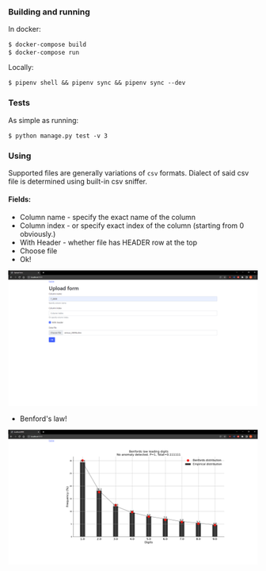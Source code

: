 

### Building and running

In docker:
```shell
$ docker-compose build
$ docker-compose run
```

Locally:
```shell
$ pipenv shell && pipenv sync && pipenv sync --dev
```

### Tests

As simple as running:
```shell
$ python manage.py test -v 3
```

### Using

Supported files are generally variations of `csv` formats. Dialect of said csv file is determined
using built-in csv sniffer.

#### Fields:
* Column name - specify the exact name of the column
* Column index - or specify exact index of the column (starting from 0 obviously.)
* With Header - whether file has HEADER row at the top
* Choose file 
* Ok!

![main form](.github/example_1.png)

* Benford's law!

![benfords](.github/example_2.png)